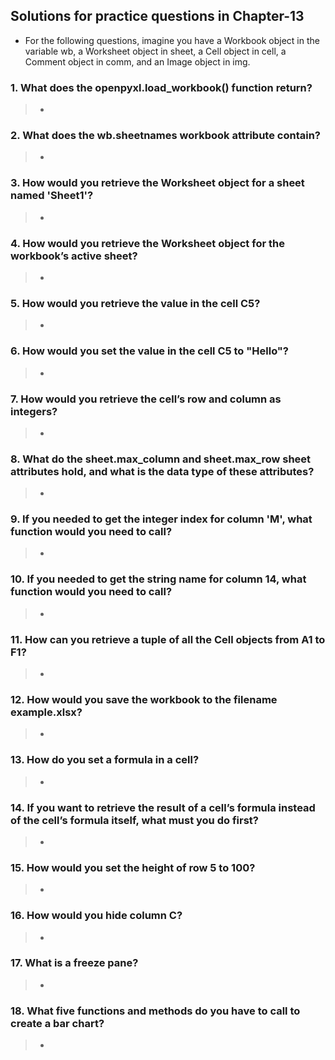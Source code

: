 ## Solutions for practice questions in Chapter-13
- For the following questions, imagine you have a Workbook object in the variable wb, a Worksheet object in sheet, a Cell object in cell, a Comment object in comm, and an Image object in img.
### 1. What does the openpyxl.load_workbook() function return?
> - 
### 2. What does the wb.sheetnames workbook attribute contain?
> - 
### 3. How would you retrieve the Worksheet object for a sheet named 'Sheet1'?
> - 
### 4. How would you retrieve the Worksheet object for the workbook’s active sheet?
> - 
### 5. How would you retrieve the value in the cell C5?
> - 
### 6. How would you set the value in the cell C5 to "Hello"?
> - 
### 7. How would you retrieve the cell’s row and column as integers?
> - 
### 8. What do the sheet.max_column and sheet.max_row sheet attributes hold, and what is the data type of these attributes?
> - 
### 9. If you needed to get the integer index for column 'M', what function would you need to call?
> - 
### 10. If you needed to get the string name for column 14, what function would you need to call?
> - 
### 11. How can you retrieve a tuple of all the Cell objects from A1 to F1?
> - 
### 12. How would you save the workbook to the filename example.xlsx?
> - 
### 13. How do you set a formula in a cell?
> - 
### 14. If you want to retrieve the result of a cell’s formula instead of the cell’s formula itself, what must you do first?
> - 
### 15. How would you set the height of row 5 to 100?
> - 
### 16. How would you hide column C?
> - 
### 17. What is a freeze pane?
> - 
### 18. What five functions and methods do you have to call to create a bar chart?
> - 